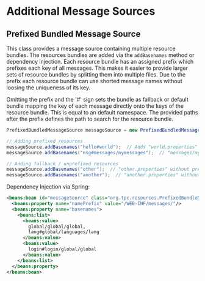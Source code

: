 Additional Message Sources
==========================

Prefixed Bundled Message Source
-------------------------------

This class provides a message source containing multiple resource bundles.
The resources bundles are added via the <code>addBasenames</code> method
or dependency injection. Each resource bundle has an assigned prefix
which prefixes each key of all messages. This makes it easier to provide
larger sets of resource bundles by splitting them into multiple files.
Due to the prefix each resource bundle can use shorted message names without
loosing the uniqueness of its key. 

Omitting the prefix and the '#' sign sets the bundle as fallback or default bundle
mapping the key of each message directly onto the keys of the resource bundle.
This is equal to an default namespace. The provided paths after the prefix defines
the path to search for the resource bundle.

```java
PrefixedBundledMessageSource messageSource = new PrefixedBundledMessageSource();

// Adding prefixed resources
messageSource.addBasenames("hello#world");  // Adds "world.properties" with prefix "hello"
messageSource.addBasenames("msg#messages/mymessages");  // "messages/mymessages.properties" with "msg" prefix

// Adding fallback / unprefixed resources
messageSource.addBasenames("other");  // "other.properties" without prefix
messageSource.addBasenames("another");  // "another.properties" without prefix
```

Dependency Injection via Spring:
```xml
<beans:bean id="messageSource" class="org.tpc.resources.PrefixedBundleMessageSource">
  <beans:property name="namePrefix" value="/WEB-INF/messages/"/>
  <beans:property name="basenames">
    <beans:list>
      <beans:value>
        global/global/global,
        lang#global/languages/lang
      </beans:value>
      <beans:value>
        login#login/global/global
      </beans:value>
    </beans:list>
  </beans:property>
</beans:bean>
```
